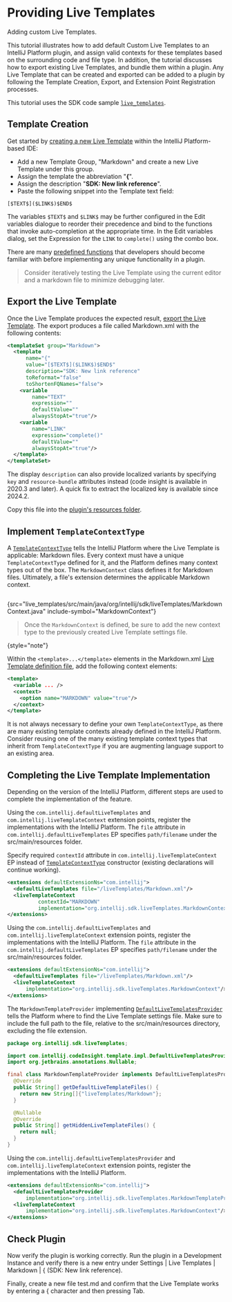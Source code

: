 <!-- Copyright 2000-2024 JetBrains s.r.o. and contributors. Use of this source code is governed by the Apache 2.0 license. -->

# Providing Live Templates

<link-summary>Adding custom Live Templates.</link-summary>

This tutorial illustrates how to add default Custom Live Templates to an IntelliJ Platform plugin, and assign valid contexts for these templates based on the surrounding code and file type.
In addition, the tutorial discusses how to export existing Live Templates, and bundle them within a plugin.
Any Live Template that can be created and exported can be added to a plugin by following the Template Creation, Export, and Extension Point Registration processes.

This tutorial uses the SDK code sample [`live_templates`](%gh-sdk-samples-master%/live_templates).

## Template Creation

Get started by [creating a new Live Template](https://www.jetbrains.com/idea/help/creating-and-editing-live-templates.html) within the IntelliJ Platform-based IDE:
* Add a new Template Group, "Markdown" and create a new Live Template under this group.
* Assign the template the abbreviation "**{**".
* Assign the description "**SDK: New link reference**".
* Paste the following snippet into the <control>Template text</control> field:

```text
[$TEXT$]($LINK$)$END$
```

The variables `$TEXT$` and `$LINK$` may be further configured in the <control>Edit variables</control> dialogue to reorder their precedence and bind to the functions that invoke auto-completion at the appropriate time.
In the <control>Edit variables</control> dialog, set the <control>Expression</control> for the `LINK` to `complete()` using the combo box.

There are many [predefined functions](https://www.jetbrains.com/help/idea/template-variables.html#predefined_functions) that developers should become familiar with before implementing any unique functionality in a plugin.

> Consider iteratively testing the Live Template using the current editor and a markdown file to minimize debugging later.
>

## Export the Live Template

Once the Live Template produces the expected result, [export the Live Template](https://www.jetbrains.com/help/idea/sharing-live-templates.html).
The export produces a file called <path>Markdown.xml</path> with the following contents:

```xml
<templateSet group="Markdown">
  <template
      name="{"
      value="[$TEXT$]($LINK$)$END$"
      description="SDK: New link reference"
      toReformat="false"
      toShortenFQNames="false">
    <variable
        name="TEXT"
        expression=""
        defaultValue=""
        alwaysStopAt="true"/>
    <variable
        name="LINK"
        expression="complete()"
        defaultValue=""
        alwaysStopAt="true"/>
  </template>
</templateSet>
```

The display `description` can also provide localized variants by specifying
`key` and `resource-bundle` attributes instead (code insight is available in 2020.3 and later).
A quick fix to extract the localized key is available since 2024.2.

Copy this file into the [plugin's resources folder](%gh-sdk-samples-master%/live_templates/src/main/resources/liveTemplates).

## Implement `TemplateContextType`

A [`TemplateContextType`](%gh-ic%/platform/analysis-api/src/com/intellij/codeInsight/template/TemplateContextType.java) tells the IntelliJ Platform where the Live Template is applicable: Markdown files.
Every context must have a unique `TemplateContextType` defined for it, and the Platform defines many context types out of the box.
The `MarkdownContext` class defines it for Markdown files.
Ultimately, a file's extension determines the applicable Markdown context.

```java
```
{src="live_templates/src/main/java/org/intellij/sdk/liveTemplates/MarkdownContext.java" include-symbol="MarkdownContext"}

> Once the `MarkdownContext` is defined, be sure to add the new context type to the previously created Live Template settings file.
>
{style="note"}

Within the `<template>...</template>` elements in the <path>Markdown.xml</path> [Live Template definition file](#export-the-live-template), add the following context elements:

```xml
<template>
  <variable ... />
  <context>
    <option name="MARKDOWN" value="true"/>
  </context>
</template>
```

It is not always necessary to define your own `TemplateContextType`, as there are many existing template contexts already defined in the IntelliJ Platform.
Consider reusing one of the many existing template context types that inherit from `TemplateContextType` if you are augmenting language support to an existing area.

## Completing the Live Template Implementation

Depending on the version of the IntelliJ Platform, different steps are used to complete the implementation of the feature.

<tabs>

<tab title="2022.3 and later">

Using the `com.intellij.defaultLiveTemplates` and `com.intellij.liveTemplateContext` extension points, register the implementations with the IntelliJ Platform.
The `file` attribute in `com.intellij.defaultLiveTemplates` EP specifies `path/filename` under the <path>src/main/resources</path> folder.

Specify required `contextId` attribute in `com.intellij.liveTemplateContext` EP instead of [`TemplateContextType`](%gh-ic%/platform/analysis-api/src/com/intellij/codeInsight/template/TemplateContextType.java) constructor (existing declarations will continue working).

```xml
<extensions defaultExtensionNs="com.intellij">
  <defaultLiveTemplates file="/liveTemplates/Markdown.xml"/>
  <liveTemplateContext
          contextId="MARKDOWN"
          implementation="org.intellij.sdk.liveTemplates.MarkdownContext"/>
</extensions>
```

</tab>

<tab title="Versions since 2020.1 till 2022.3">

Using the `com.intellij.defaultLiveTemplates` and `com.intellij.liveTemplateContext` extension points, register the implementations with the IntelliJ Platform.
The `file` attribute in the `com.intellij.defaultLiveTemplates` EP specifies `path/filename` under the <path>src/main/resources</path> folder.

```xml
<extensions defaultExtensionNs="com.intellij">
  <defaultLiveTemplates file="/liveTemplates/Markdown.xml"/>
  <liveTemplateContext
      implementation="org.intellij.sdk.liveTemplates.MarkdownContext"/>
</extensions>
```

</tab>

<tab title="Versions 2019.3 and Earlier">

The `MarkdownTemplateProvider` implementing [`DefaultLiveTemplatesProvider`](%gh-ic%/platform/lang-impl/src/com/intellij/codeInsight/template/impl/DefaultLiveTemplatesProvider.java) tells the Platform where to find the Live Template settings file.
Make sure to include the full path to the file, relative to the <path>src/main/resources</path> directory, excluding the file extension.

```java
package org.intellij.sdk.liveTemplates;

import com.intellij.codeInsight.template.impl.DefaultLiveTemplatesProvider;
import org.jetbrains.annotations.Nullable;

final class MarkdownTemplateProvider implements DefaultLiveTemplatesProvider {
  @Override
  public String[] getDefaultLiveTemplateFiles() {
    return new String[]{"liveTemplates/Markdown"};
  }

  @Nullable
  @Override
  public String[] getHiddenLiveTemplateFiles() {
    return null;
  }
}
```

Using the `com.intellij.defaultLiveTemplatesProvider` and `com.intellij.liveTemplateContext` extension points, register the implementations with the IntelliJ Platform.

```xml
<extensions defaultExtensionNs="com.intellij">
  <defaultLiveTemplatesProvider
      implementation="org.intellij.sdk.liveTemplates.MarkdownTemplateProvider"/>
  <liveTemplateContext
      implementation="org.intellij.sdk.liveTemplates.MarkdownContext"/>
</extensions>
```

</tab>
</tabs>

## Check Plugin

Now verify the plugin is working correctly.
Run the plugin in a Development Instance and verify there is a new entry under <ui-path>Settings | Live Templates | Markdown | \{ (SDK: New link reference)</ui-path>.

Finally, create a new file <path>test.md</path> and confirm that the Live Template works by entering a <shortcut>{</shortcut> character and then pressing <shortcut>Tab</shortcut>.
